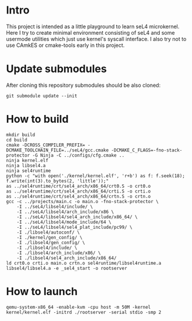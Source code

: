 # Intro

This project is intended as a little playground to learn seL4 microkernel. Here I try to create minimal environment consisting of seL4 and some usermode utilities which just use kernel's syscall interface. I also try not to use CAmkES or cmake-tools early in this project.

# Update submodules

After cloning this repository submodules should be also cloned:

`git submodule update --init`

# How to build

```
mkdir build
cd build
cmake -DCROSS_COMPILER_PREFIX= -DCMAKE_TOOLCHAIN_FILE=../seL4/gcc.cmake -DCMAKE_C_FLAGS=-fno-stack-protector -G Ninja -C ../configs/cfg.cmake ..
ninja kernel.elf
ninja libsel4.a
ninja sel4runtime
python -c "with open('./kernel/kernel.elf', 'r+b') as f: f.seek(18); f.write(int(3).to_bytes(2, 'little'));"
as ../sel4runtime/crt/sel4_arch/x86_64/crt0.S -o crt0.o
as ../sel4runtime/crt/sel4_arch/x86_64/crti.S -o crti.o
as ../sel4runtime/crt/sel4_arch/x86_64/crtn.S -o crtn.o
gcc -c ../projects/main.c -o main.o -fno-stack-protector \
	-I ../seL4/libsel4/include/ \
	-I ../seL4/libsel4/arch_include/x86 \
	-I ../seL4/libsel4/sel4_arch_include/x86_64/ \
	-I ../seL4/libsel4/mode_include/64 \
	-I ../seL4/libsel4/sel4_plat_include/pc99/ \
	-I ./libsel4/autoconf/ \
	-I ./kernel/gen_config/ \
	-I ./libsel4/gen_config/ \
	-I ./libsel4/include/ \
	-I ./libsel4/arch_include/x86/ \
	-I ./libsel4/sel4_arch_include/x86_64/
ld crt0.o crti.o main.o crtn.o sel4runtime/libsel4runtime.a libsel4/libsel4.a -e _sel4_start -o rootserver
```

# How to launch

`qemu-system-x86_64 -enable-kvm -cpu host -m 50M -kernel kernel/kernel.elf -initrd ./rootserver -serial stdio -smp 2`
